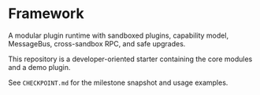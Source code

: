 # Framework

A modular plugin runtime with sandboxed plugins, capability model, MessageBus, cross-sandbox RPC, and safe upgrades.

This repository is a developer-oriented starter containing the core modules and a demo plugin.

See `CHECKPOINT.md` for the milestone snapshot and usage examples.